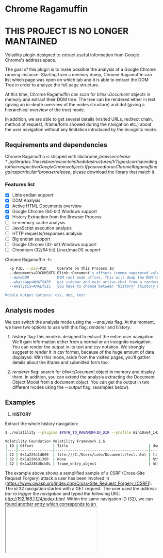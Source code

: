 # Chrome Ragamuffin

# THIS PROJECT IS NO LONGER MANTAINED

Volatility plugin designed to extract useful information from Google Chrome's address space.

The goal of this plugin is to make possible the analysis of a Google Chrome running instance. Starting from a memory dump, 
Chrome Ragamuffin can list which page was open on which tab and it is able to extract the DOM Tree in order to analyze the full page structure.

At this time, Chrome Ragamuffin can scan for *blink::Document* objects in memory and extract their DOM tree. The tree can be rendered either in text (giving an in-depth overview of the nodes structure) and dot (giving a hierarchical overview of the tree) mode.

In addition, we are able to get several details (visited URLs, redirect chain, method of request, iframe/form showed during the navigation etc.) about the user navigation without any limitation introduced by the incognito mode.

## Requirements and dependencies
Chrome Ragamuffin is shipped with libchrome_*$browserrelease*.py libraries. These libraries contain the data structures (VTypes) corrisponding to their respective Google Chrome objects. If you need to run Chrome Ragamuffin against particular *$browserrelease*, please download the library that match it.
### Features list
- [x] Little endian support
- [x] DOM Analysis
- [x] Active HTML Documents overview
- [x] Google Chrome (64-bit) Windows support
- [x] History Extraction from the Browser Process
- [ ] In-memory cache analysis
- [ ] JavaScript execution analysis
- [ ] HTTP requests/responses analysis
- [ ] Big endian support
- [ ] Google Chrome (32-bit) Windows support
- [ ] Chromium (32/64 bit) Linux/macOS support

Chrome Ragamuffin -h:

```sh
  -p PID, --pid=PID     Operate on this Process ID
  --documents=DOCUMENTS Blink::Document's offsets (comma separated values)
  --dom=DOM             DOM root node offset. This will dump the DOM tree
  --whatsapp=WHATSAPP   get sidebar and main active chat from a renderer process
  --analysis=ANALYSIS   you have to choose between "history" (history navigation from browser process) and "renderer" (document objects from the renderer process)

Module Output Options: csv, dot, text
```

## Analysis modes
We can switch the analysis mode using the *--analysis* flag. At the moment, we have two options to use with this flag: *renderer* and *history*.

1) *history* flag:
this mode is designed to extract the entire user navigation. We'll gain information either from a normal or an incognito navigation. You can render the output in its text and csv notation. We strongly suggest to render it in csv format, because of the huge amount of data displayed.
With this mode, aside from the visited pages, you'll gather details about the iframe and submitted form too.

2) *renderer* flag:
search for *blink::Document* object in memory and display them. In addition, you can extend the analysis extracting the Document Object Model from a document object.
You can get the output in two different modes using the *--output* flag. (examples below).

## Examples
1) **HISTORY**

Extract the whole history navigation:
```sh
$ ./volatility --plugins $PATH_TO_RAGAMUFFIN_DIR --profile Win10x64_14393 -f dump1.vmem chrome_ragamuffin --analysis history

Volatility Foundation Volatility Framework 2.6
| ID | Offset         | Title                                     | User typed url                            | Original request url                      | Status code | Method | Post params   | Transition                                           | Referer                                | Redirect chain                          | UTC Timestamp       | Restore type           | Type page        |
|----|----------------|-------------------------------------------|-------------------------------------------|-------------------------------------------|-------------|--------|---------------|------------------------------------------------------|----------------------------------------|-----------------------------------------|---------------------|------------------------|------------------|
| 22 | 0x1a224d1d600  | file:///C:/Users/cube/Documents/test.html | file:///C:/Users/cube/Documents/test.html | file:///C:/Users/cube/Documents/test.html | 0           | GET    | 0             | Reload page, session restore or undo close tab       | None                                   | data:text/html,chromewebdata            | 21/09/2017 08.40.22 | LAST_SESSION_CRASHED   | ERROR            |
| 32 | 0x1a228691300  | None                                      | http://192.168.1.124/index.html           | http://192.168.1.124/index.html           | 200         | GET    | 200           | User used the address bar to trigger this navigation | None                                   | http://192.168.1.124/index.html         | 21/09/2017 09.14.28 | Entry was not restored | NORMAL           |
| 32 | 0x1a2288d8cb0L | frame_entry_object                        | http://mybank.com/changepassword.php      | http://mybank.com/changepassword.php      | None        | POST   | 0x1a2288d8e20 | None                                                 | http://192.168.1.124/hghrueguoeir.html | http://192.168.1.124/changepassword.php | 21/09/2017 09.14.28 | None                   | framePath frame0 |
```

The example above shows a semplified sample of a CSRF (Cross-Site Request Forgery) attack a user has been involved in (https://www.owasp.org/index.php/Cross-Site_Request_Forgery_(CSRF)). The id 32 navigation started with a GET request. The user *used the address bar to trigger the navigation* and typed the following URL: *http://192.168.1.124/index.html*. Within the same navigation ID (32), we can found another entry which corresponds to an <iframe> (*framePath frame0*) element contained in the *index.html* page. This iframe is displaying the webpage at the *http://192.168.1.124/changepassword.php* URL and it was reached by a POST request from the *http://192.168.1.124/hghrueguoeir.html* URL (the *referer*). Using the *volshell* we can extract the information related to the submitted form which started out the POST request, dumping out the PageState object at the *Post params* address (0x1a2288d8e20):

```sh
$ ./volatility --plugins $PATH_TO_RAGAMUFFIN_DIR --profile Win10x64_14393 -f dump.vmem volshell --offset 0xffffd08754ae5780

In [1]: p = proc()

In [2]: proc_as = p.get_process_address_space()

In [3]: frame_entry = obj.Object("FrameNavigationEntry", vm=proc_as, offset=0x1a2288d8cb0) #offset field 

In [4]: frame_entry.dump_page_state()
Out[4]: '\xac\x01..\x19.......N...h.t.t.p.:././.1.9.2...1.6.8...1...1.2.4./.c.h.a.n.g.e.p.a.s.s.w.o.r.d...p.h.p...@...<.!.-.-.f.r.a.m.e.P.a.t.h. ././.<.!.-.-.f.r.a.m.e.0.-.-.>.-.-.>.....L...h.t.t.p.:././.1.9.2...1.6.8...1...1.2.4./.h.g.h.r.u.e.g.u.o.e.i.r...h.t.m.l.....\xab\x02\x07\x85\xafY\x05.\xac\x02\x07\x85\xafY\x05.\x02...........\x01...\x01.......-...**new_username**=username&**new_password=qwerty1345**...\x0e\xb8\x07\x85\xafY\x05.....B...a.p.p.l.i.c.a.t.i.o.n./.x.-.w.w.w.-.f.o.r.m.-.u.r.l.e.n.c.o.d.e.d.......'
```

This object reperesents some frame object's serialized information:
* **h.t.t.p.:././.1.9.2...1.6.8...1...1.2.4./.c.h.a.n.g.e.p.a.s.s.w.o.r.d...p.h.p** is the value of the *action* value of the form
* **new_username=username&new_password=qwerty1345** are the form fields
* **a.p.p.l.i.c.a.t.i.o.n./.x.-.w.w.w.-.f.o.r.m.-.u.r.l.e.n.c.o.d.e.d** is the mime-type of the form

To sum up, the user visited a web page (http://192.168.1.124/index.html) which contained an iframe (with src=http://192.168.1.124/hghrueguoeir.html). In the iframe, a POST request was submitted on http://mybank.com/changepassword.php web site with **username** and **password** form fields (new_username=username&new_password=qwerty1345).

2) **RENDERER**

Extract all available *blink::Document* objects in memory with their respective memory offset:
```sh
$ ./volatility --plugins $PATH_TO_RAGAMUFFIN_DIR --profile Win10x64_14393 -f dump2.vmem chrome_ragamuffin --analysis renderer

Volatility Foundation Volatility Framework 2.6
Pid      Document offset      URL                                                Title                                              DOM start address
-------- -------------------- -------------------------------------------------- -------------------------------------------------- -----------------
    4384 0x3f8c0aa25a0        https://truel.it/                                  TRUEL IT | Home                                    0x3f8c0aa3230   
    3184 0x34da48225a0        https://www.google.it/                             Google                                             0x34da4823230   
    3948 0x35c2ff825a0        https://twitter.com/                               Twitter. ? ci? che sta accadendo.                  0x35c2ff83230   
    3948 0x35c2ffc1838        https://twitter.com/i/vi...&player_id=1&rpc_init=1 Twitter web player                                 0x35c2ffc30f8   
    3948 0x35c2ffc2468        https://twitter.com/i/vi...&player_id=0&rpc_init=1 Twitter web player                                 0x35c2ffc9b98   
    3948 0x35c2ffe1838        about:blank                                        None                                               0x35c2ffe2468   
    3948 0x35c2ffe4260        about:blank                                        None                                               0x35c2ffe4e90   
    3948 0x35c2ffea3e0        about:blank                                        None                                               0x35c2ffeb010  
    3948 0x35c2ffec050        about:blank                                        None                                               0x35c2ffecc80   
    3948 0x35c30003ec0        about:blank                                        None                                               0x35c30004af0   
    3948 0x35c30009048        about:blank                                        None                                               0x35c30009c78   
    3948 0x35c30013ce8        about:blank                                        None                                               0x35c30014918   
    3948 0x35c3001d810        https://twitter.com/push_service_worker.js         None                                               0x35c3001e440   
    3588 0x4d67092f220        https://app.tutanota.com/#box                      vulwdfhvl@tuta.io - Tutanota                       0x4d67092fff0   
     540 0x3b7f3d225a0        http://192.168.1.135/econom.html                   None                                               0x3b7f3d231d0   
     540 0x3b7f3d261d0        data:text/html,chromewebdata                       138.68.93.144                                      0x3b7f3d26e60   
```
Every line in the table corresponds to a WebKit's *blink::Document* object, which describes the active HTML document rendered in a browser tab.
These information makes us able to gain an overview of the data we're going to examine in details in the next steps. For each *Document*, Chrome Ragamuffin returns the memory offset (Document offset) and the virtual address of the first DOM element (*html* tag). The *URL* and *Title* fields show us the URL of the *Document* and the *title* tag content rispectively. At last, every tab in Google Chrome is a separate thread and every object is associated to its tab PID.

Extract the DOM Tree in dot language of a document:
```sh
$ ./volatility --plugins $PATH_TO_RAGAMUFFIN_DIR --profile Win10x64_14393 -f dump2.vmem chrome_ragamuffin -p 540 --analysis renderer --documents 0x3b7f3d225a0 --dom 0x3b7f3d231d0 --output dot --output-file econom.dot
```
- http://192.168.1.135/econom.html:
![DOT DOM Tree](https://github.com/MalfurionStormrage/chrome_ragamuffin/blob/master/540.png)

Print the DOM Tree in text mode:
```sh
$ ./volatility --plugins $PATH_TO_RAGAMUFFIN_DIR --profile Win10x64_14393 -f dump2.vmem chrome_ragamuffin -p 540 --analysis renderer --documents 0x3b7f3d225a0 --dom 0x3b7f3d231d0
Volatility Foundation Volatility Framework 2.6
Node tag: html
Node attributes: {}
Memory offset: 0x3b7f3d231d0

Node tag: head
Node attributes: {}
Memory offset: 0x3b7f3d23238

Node tag: title
Node attributes: {}
Memory offset: 0x3b7f3d232a0

[...]

Node tag: img
Node attributes: {'src': './img.jpg'}
Memory offset: 0x3b7f3d23640

[..]

Node tag: iframe
Node attributes: {}
src: ./page.html
Memory offset: 0x3b7f3d237c8
Contained document offset: 0x3b7f3d261d0

Node tag: Text
Content: 

Node tag: h3
Node attributes: {}
Memory offset: 0x3b7f3d246d0

Node tag: Text
Content: YOU WON A LOT OF MONEY!

[...]
```

## Analysis with *volshell* plugin:
Below, we went through the DOM elements using the *volshell* plugin. With its help we can perform a targeted analysis on DOM's elements that we are interested in.

Get DOM Tree:

```sh
In [4]: document = obj.Object("chrome_document", vm=proc_as, offset=0x3b7f3d225a0)
In [5]: dom = chrome_ragamuffin.DOMScanner(document.documentElement, proc_as).scan()

In [6]: dom
Out[6]: 
[[_element Element] @ 0x3B7F3D231D0,
 [_element Element] @ 0x3B7F3D23238,
 [_element Element] @ 0x3B7F3D232A0,
 [_textNode TextNode] @ 0x3B7F3D23310,
 [_element Element] @ 0x3B7F3D23360,
 [_textNode TextNode] @ 0x3B7F3D233C8,
 [_element Element] @ 0x3B7F3D23418,
 [_textNode TextNode] @ 0x3B7F3D23480,
 [_element Element] @ 0x3B7F3D234D0,
 [_textNode TextNode] @ 0x3B7F3D23538,
 [_element Element] @ 0x3B7F3D23588,
 [_textNode TextNode] @ 0x3B7F3D235F0,
 [_element Element] @ 0x3B7F3D23640,
 [_element Element] @ 0x3B7F3D23710,
 [_textNode TextNode] @ 0x3B7F3D23778,
 [_html_iframe_element HTMLIframeElement] @ 0x3B7F3D237C8,
 [_textNode TextNode] @ 0x3B7F3D24680,
 [_element Element] @ 0x3B7F3D246D0,
 [_textNode TextNode] @ 0x3B7F3D24738,
 [_textNode TextNode] @ 0x3B7F3D24788,
 [_textNode TextNode] @ 0x3B7F3D247D8]
```
Search for iframe nodes:
```sh
In [8]: iframe = [x for x in dom if x.tagName == "iframe"]
In [13]: dt(iframe[0])
[_html_iframe_element HTMLIframeElement] @ 0x3B7F3D237C8
0x0   : Element                        4088604538824
0x70  : m_contentFrame                 2124868027416
0x98  : m_URL
```
Get the page contained in the iframe:
```sh
In [14]: page_contained = iframe[0].contentDocument
In [15]: page_contained
Out[15]: [_document m_document] @ 0x3B7F3D261D0
In [16]: page_contained.title
Out[16]: '138.68.93.144'
In [17]: page_contained.url_string
Out[17]: 'data:text/html,chromewebdata'
```
